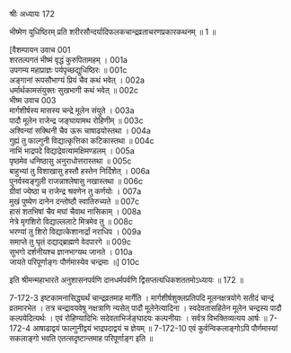 श्रीः
अध्यायः 172

भीष्मेण युधिष्ठिरम् प्रति शरीरसौन्दर्यादिफलकचान्द्रव्रताचरणप्रकारकथनम् ॥ 1 ॥

[वैशम्पायन उवाच 	001  
शरतल्पगतं भीष्मं वृद्धं कुरुपितामहम् ।	001a  
उपगम्य महाप्राज्ञः पर्यपृच्छद्युधिष्ठिरः ॥	001c  
अङ्गानां रूपसौभाग्यं प्रियं चैव कथं भवेत् ।	002a  
धर्मार्थकामसंयुक्तः सुखभागी कथं भवेत् ॥	002c  
भीष्म उवाच 	003  
मार्गशीर्षस्य मासस्य चन्द्रे मूलेन संयुते ।	003a  
पादौ मूलेन राजेन्द्र जङ्घायामथ रोहिणीम् ॥	003c  
अश्विन्यां सक्थिनी चैव ऊरू चाषाढयोस्तथा ।	004a  
गुह्यं तु फाल्गुनी विद्यात्कृत्तिका कटिकास्तथा ॥	004c  
नाभिं भाद्रपदे विद्याद्रेवत्यामक्षिमण्डलम् ।	005a  
पृष्ठमेव धनिष्ठासु अनुराधोत्तरास्तथा ॥	005c  
बाहुभ्यां तु विशाखासु हस्तौ हस्तेन निर्दिशेत् ।	006a  
पुनर्वस्वङ्गुली राजन्नाश्लेषासु नखास्तथा ॥	006c  
ग्रीवां ज्येष्ठा च राजेन्द्र श्रवणेन तु कर्णयोः ।	007a  
मुखं पुष्येण दानेन दन्तोष्ठौ स्वातिरुच्यते ॥	007c  
हासं शतभिषां चैव मघां चैवाथ नासिकाम् ।	008a  
नेत्रे मृगशिरो विद्याल्ललाटे मित्रमेव तु ॥	008c  
भरण्यां तु शिरो विद्यात्केशानार्द्रां नराधिप ।	009a  
समाप्ते तु घृतं दद्याद्ब्राह्मणे वेदपारगे ॥	009c  
सुभगो दर्शनीयश्च ज्ञानभाग्यथ जानते ।	010a  
जायते परिपूर्णाङ्गः पौर्णमास्येव चन्द्रमाः ॥] 	010c  

इति श्रीमन्महाभारते अनुशासनपर्वणि दानधर्मपर्वणि द्विसप्तत्यधिकशततमोऽध्यायः ॥ 172 ॥

7-172-3 इष्टकामनासिद्ध्यर्थं चान्द्रव्रतमाह मार्गेति । मार्गशीर्षशुक्लप्रतिपदि मूलनक्षत्रयोगे सतीदं चान्द्रं व्रतमारभेत । तत्र चन्द्रावयवेषु नक्षत्राणि न्यसेत् पादौ मूलेनेत्यादिना । स्वदेवतासहितेन मूलेन चन्द्रस्य पादौ कल्पयेदित्यर्थः । एवं रोहिण्यादिभिः सदेवताभिर्जङ्घादयः कल्पनीयाः । सर्वत्र विभक्तिव्यत्यय आर्षः ॥ 7-172-4 आषाढाद्वयं फाल्गुनीद्वयं भाद्रपदाद्वयं च ज्ञेयम् ॥ 7-172-10 एवं कुर्वन्विकलाङ्गोऽपि पौर्णमास्यां सकलाङ्गो भवति एतत्सदृष्टान्तमाह परिपूर्णाङ्ग इति ॥
